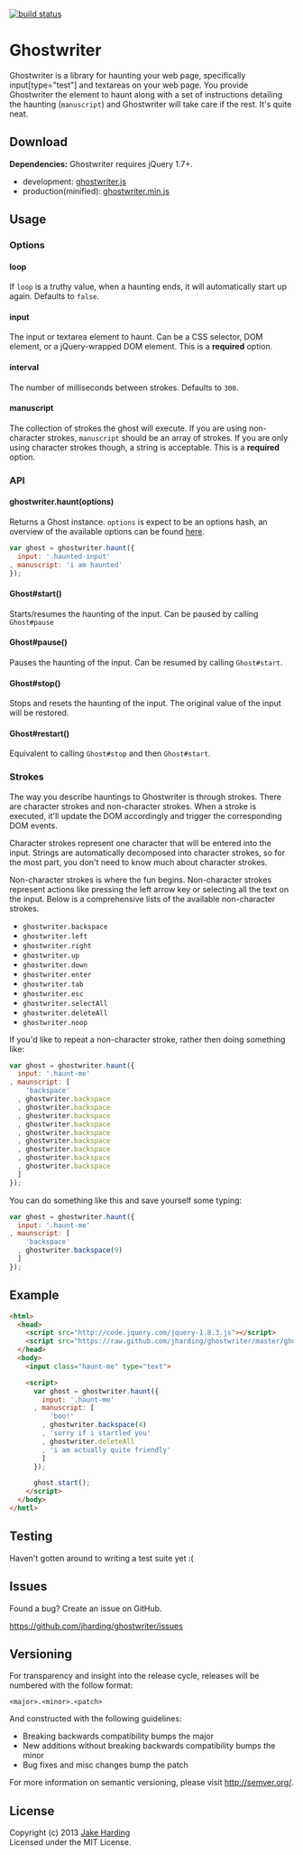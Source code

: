 [![build status](https://secure.travis-ci.org/jharding/ghostwriter.png?branch=master)](http://travis-ci.org/jharding/ghostwriter)

Ghostwriter
===========

Ghostwriter is a library for haunting your web page, specifically input[type="test"] and textareas on your web page. You provide Ghostwriter the element to haunt along with a set of instructions detailing the haunting (`manuscript`) and Ghostwriter will take care if the rest. It's quite neat.

Download
--------

**Dependencies:** Ghostwriter requires jQuery 1.7+.

* development: [ghostwriter.js][ghostwriter.js]
* production(minified): [ghostwriter.min.js][ghostwriter.js]


Usage
-----

### Options

#### loop

If `loop` is a truthy value, when a haunting ends, it will automatically start up again. Defaults to `false`.

#### input

The input or textarea element to haunt. Can be a CSS selector, DOM element, or a jQuery-wrapped DOM element. This is a **required** option.

#### interval

The number of milliseconds between strokes. Defaults to `300`.

#### manuscript

The collection of strokes the ghost will execute. If you are using non-character strokes, `manuscript` should be an array of strokes. If you are only using character strokes though, a string is acceptable. This is a **required** option.

### API

#### ghostwriter.haunt(options)

Returns a Ghost instance. `options` is expect to be an options hash, an overview of the available options can be found [here][options].

```javascript
var ghost = ghostwriter.haunt({
  input: '.haunted-input'
, manuscript: 'i am haunted'
});
```

#### Ghost#start()

Starts/resumes the haunting of the input. Can be paused by calling `Ghost#pause`

#### Ghost#pause()

Pauses the haunting of the input. Can be resumed by calling `Ghost#start`.

#### Ghost#stop()

Stops and resets the haunting of the input. The original value of the input will be restored.

#### Ghost#restart()

Equivalent to calling `Ghost#stop` and then `Ghost#start`.

### Strokes

The way you describe hauntings to Ghostwriter is through strokes. There are character strokes and non-character strokes. When a stroke is executed, it'll update the DOM accordingly and trigger the corresponding DOM events. 

Character strokes represent one character that will be entered into the input. Strings are automatically decomposed into character strokes, so for the most part, you don't need to know much about character strokes.

Non-character strokes is where the fun begins. Non-character strokes represent actions like pressing the left arrow key or selecting all the text on the input. Below is a comprehensive lists of the available non-character strokes.

* `ghostwriter.backspace`
* `ghostwriter.left`
* `ghostwriter.right`
* `ghostwriter.up`
* `ghostwriter.down`
* `ghostwriter.enter`
* `ghostwriter.tab`
* `ghostwriter.esc`
* `ghostwriter.selectAll`
* `ghostwriter.deleteAll`
* `ghostwriter.noop`

If you'd like to repeat a non-character stroke, rather then doing something like:

```javascript
var ghost = ghostwriter.haunt({
  input: '.haunt-me'
, maunscript: [
    'backspace'
  , ghostwriter.backspace
  , ghostwriter.backspace
  , ghostwriter.backspace
  , ghostwriter.backspace
  , ghostwriter.backspace
  , ghostwriter.backspace
  , ghostwriter.backspace
  , ghostwriter.backspace
  , ghostwriter.backspace
  ]
});
```

You can do something like this and save yourself some typing:

```javascript
var ghost = ghostwriter.haunt({
  input: '.haunt-me'
, maunscript: [
    'backspace'
  , ghostwriter.backspace(9)
  ]
});
```

Example
-------

```html
<html>
  <head>
    <script src="http://code.jquery.com/jquery-1.8.3.js"></script>
    <script src="https://raw.github.com/jharding/ghostwriter/master/ghostwriter.js"></script>
  </head>
  <body>
    <input class="haunt-me" type="text">

    <script>
      var ghost = ghostwriter.haunt({
        input: '.haunt-me'
      , manuscript: [
          'boo!'
        , ghostwriter.backspace(4)
        , 'sorry if i startled you'
        , ghostwriter.deleteAll
        , 'i am actually quite friendly'
        ]
      });

      ghost.start();
    </script>
  </body>
</hmtl>
```

Testing
-------

Haven't gotten around to writing a test suite yet :(

Issues
------

Found a bug? Create an issue on GitHub.

https://github.com/jharding/ghostwriter/issues

Versioning
----------

For transparency and insight into the release cycle, releases will be numbered with the follow format:

`<major>.<minor>.<patch>`

And constructed with the following guidelines:

* Breaking backwards compatibility bumps the major
* New additions without breaking backwards compatibility bumps the minor
* Bug fixes and misc changes bump the patch

For more information on semantic versioning, please visit http://semver.org/.

License
-------

Copyright (c) 2013 [Jake Harding](http://thejakeharding.com)  
Licensed under the MIT License.

[ghostwriter.js]: https://raw.github.com/jharding/ghostwriter/master/ghostwriter.js
[ghostwriter.min.js]: https://raw.github.com/jharding/ghostwriter/master/ghostwriter.min.js
[options]: https://github.com/jharding/ghostwriter#options
